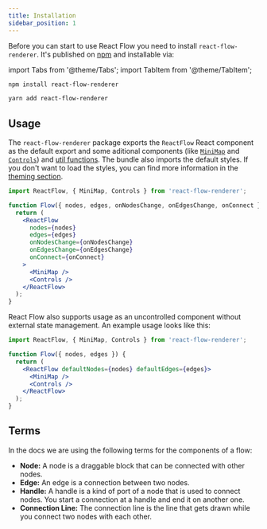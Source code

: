 ```yaml
---
title: Installation
sidebar_position: 1
---
```


Before you can start to use React Flow you need to install `react-flow-renderer`. It's published on [npm](https://www.npmjs.com/package/react-flow-renderer) and installable via:

import Tabs from '@theme/Tabs';
import TabItem from '@theme/TabItem';

<Tabs>
  <TabItem value="npm" label="npm" default>

```bash
npm install react-flow-renderer
```

  </TabItem>
  <TabItem value="yarn" label="Yarn">

```bash
yarn add react-flow-renderer
```

  </TabItem>
</Tabs>

## Usage

The `react-flow-renderer` package exports the `ReactFlow` React component as the default export and some aditional components (like [`MiniMap`](/docs/api/plugin-components/minimap) and [`Controls`](/docs/api/plugin-components/controls)) and [util functions](/docs/api/graph-utils). The bundle also imports the default styles. If you don't want to load the styles, you can find more information in the [theming section](/docs/guides/theming).

```jsx
import ReactFlow, { MiniMap, Controls } from 'react-flow-renderer';

function Flow({ nodes, edges, onNodesChange, onEdgesChange, onConnect }) {
  return (
    <ReactFlow
      nodes={nodes}
      edges={edges}
      onNodesChange={onNodesChange}
      onEdgesChange={onEdgesChange}
      onConnect={onConnect}
    >
      <MiniMap />
      <Controls />
    </ReactFlow>
  );
}
```

React Flow also supports usage as an uncontrolled component without external state management. An example usage looks like this:

```jsx
import ReactFlow, { MiniMap, Controls } from 'react-flow-renderer';

function Flow({ nodes, edges }) {
  return (
    <ReactFlow defaultNodes={nodes} defaultEdges={edges}>
      <MiniMap />
      <Controls />
    </ReactFlow>
  );
}
```

## Terms

In the docs we are using the following terms for the components of a flow:

- **Node:** A node is a draggable block that can be connected with other nodes.
- **Edge:** An edge is a connection between two nodes.
- **Handle:** A handle is a kind of port of a node that is used to connect nodes. You start a connection at a handle and end it on another one.
- **Connection Line:** The connection line is the line that gets drawn while you connect two nodes with each other.
